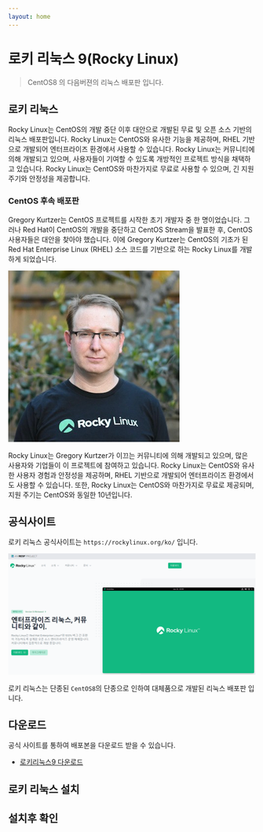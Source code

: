 ```yaml
---
layout: home
---
```


# 로키 리눅스 9(Rocky Linux)
> CentOS8 의 다음버젼의 리눅스 배포판 입니다.



## 로키 리눅스

Rocky Linux는 CentOS의 개발 중단 이후 대안으로 개발된 무료 및 오픈 소스 기반의 리눅스 배포판입니다. Rocky Linux는 CentOS와 유사한 기능을 제공하며, RHEL 기반으로 개발되어 엔터프라이즈 환경에서 사용할 수 있습니다. Rocky Linux는 커뮤니티에 의해 개발되고 있으며, 사용자들이 기여할 수 있도록 개방적인 프로젝트 방식을 채택하고 있습니다. Rocky Linux는 CentOS와 마찬가지로 무료로 사용할 수 있으며, 긴 지원 주기와 안정성을 제공합니다.



### CentOS 후속 배포판

Gregory Kurtzer는 CentOS 프로젝트를 시작한 초기 개발자 중 한 명이었습니다. 그러나 Red Hat이 CentOS의 개발을 중단하고 CentOS Stream을 발표한 후, CentOS 사용자들은 대안을 찾아야 했습니다. 이에 Gregory Kurtzer는 CentOS의 기초가 된 Red Hat Enterprise Linux (RHEL) 소스 코드를 기반으로 하는 Rocky Linux를 개발하게 되었습니다.



![Gregory Kurtzer](./img/gmk-4cf8c6f7fd180c24e8f6f5498c034f5a.png)



Rocky Linux는 Gregory Kurtzer가 이끄는 커뮤니티에 의해 개발되고 있으며, 많은 사용자와 기업들이 이 프로젝트에 참여하고 있습니다. Rocky Linux는 CentOS와 유사한 사용자 경험과 안정성을 제공하며, RHEL 기반으로 개발되어 엔터프라이즈 환경에서도 사용할 수 있습니다. 또한, Rocky Linux는 CentOS와 마찬가지로 무료로 제공되며, 지원 주기는 CentOS와 동일한 10년입니다.



## 공식사이트

로키 리눅스 공식사이트는 `https://rockylinux.org/ko/` 입니다. 

![로키_리눅스_공식사이트](./img/image-20230413174719094.png)



로키 리눅스는 단종된 `CentOS8`의 단종으로 인하여 대체품으로 개발된 리눅스 배포판 입니다.



## 다운로드

공식 사이트를 통하여 배포본을 다운로드 받을 수 있습니다.

* [로키리눅스9 다운로드](https://dl.rockylinux.org/vault/rocky/9.0/isos/x86_64/Rocky-9.0-x86_64-dvd.iso)





## 로키 리눅스 설치





## 설치후 확인

